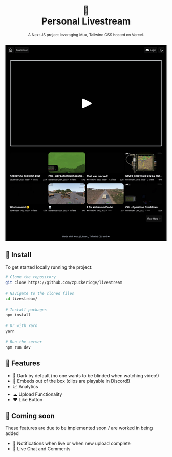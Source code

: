 <div align="center">
  <h1>
    🔴
    <br />
    Personal Livestream
    <br />
  </h1>
  <sup>
    A Next.JS project leveraging Mux, Tailwind CSS hosted on Vercel.</em>
    <br />
  </sup>
  <br />
</div>

<div align="center">
  <img width="600" src="https://raw.githubusercontent.com/zpuckeridge/livestream/main/public/site-preview.png" />
</div>

## 🚀 Install

To get started locally running the project:

```bash
# Clone the repository
git clone https://github.com/zpuckeridge/livestream

# Navigate to the cloned files
cd livestream/

# Install packages
npm install

# Or with Yarn
yarn

# Run the server
npm run dev
```

## 🚩 Features

- 🌙 Dark by default (no one wants to be blinded when watching video!)
- 📡 Embeds out of the box (clips are playable in Discord!)
- 📈 Analytics
- ☁ Upload Functionality
- ♥ Like Button

## 👀 Coming soon

These features are due to be implemented soon / are worked in being added

- 💌 Notifications when live or when new upload complete
- 💬 Live Chat and Comments
